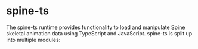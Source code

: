 # spine-ts
The spine-ts runtime provides functionality to load and manipulate [Spine](http://esotericsoftware.com) skeletal animation data using TypeScript and JavaScript. spine-ts is split up into multiple modules:

